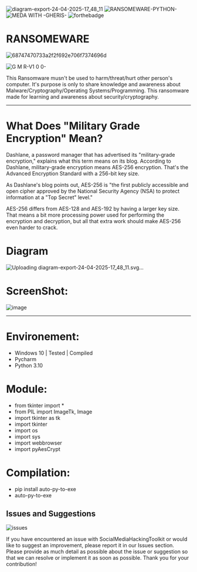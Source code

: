 ![diagram-export-24-04-2025-17_48_11](https://github.com/user-attachments/assets/438fad08-df20-4b29-bba4-d9299ae8fb32) ![RANSOMEWARE-PYTHON-](https://github.com/Gheris-579/RANSOMEWARE/assets/103877241/c6be4698-ec5b-4102-996f-69141bff6764) ![MEDA WITH -GHERIS-](https://github.com/Gheris-579/RANSOMEWARE/assets/103877241/8680eb64-f902-496d-8d48-1b4239340c40) ![forthebadge](https://forthebadge.com/images/badges/made-with-python.svg)    





<h1>RANSOMEWARE</h1>


![68747470733a2f2f692e706f7374696d](https://github.com/user-attachments/assets/58ac1d2a-1004-4b1c-b692-ac0bcec821e3)


 
  ![__G M R__-V1 0 0-](https://github.com/Gheris-579/RANSOMEWARE/assets/103877241/86d8d286-919c-4add-bd9c-8fbbe2bfe84f)

  <p> This Ransomware musn't be used to harm/threat/hurt other person's computer. It's purpose is only to share knowledge and awareness about Malware/Cryptography/Operating Systems/Programming. This ransomware made for learning and awareness about security/cryptography. </p>

<hr/>
<h1>What Does "Military Grade Encryption" Mean?</h1>
<spam>
 Dashlane, a password manager that has advertised its "military-grade encryption," explains what this term means on its blog. According to Dashlane, military-grade encryption means AES-256 encryption. That's the Advanced Encryption Standard with a 256-bit key size.

As Dashlane's blog points out, AES-256 is "the first publicly accessible and open cipher approved by the National Security Agency (NSA) to protect information at a "Top Secret" level."

AES-256 differs from AES-128 and AES-192 by having a larger key size. That means a bit more processing power used for performing the encryption and decryption, but all that extra work should make AES-256 even harder to crack.
</spam>


<h1>Diagram</h1>


![Uploading diagram-export-24-04-2025-17_48_11.svg…]()



<h1>ScreenShot: </h1>

![image](https://github.com/user-attachments/assets/6550949d-41f1-4a5f-9b63-8532dab2e1b8)


  <hr/>
  <h1> Environement:</h1>
  <ul>
    <li>Windows 10 | Tested | Compiled</li>
    <li>Pycharm</li>
    <li>Python 3.10</li>
  </ul>

<h1>Module:</h1>
<ul>
  <li>from tkinter import *</li>
  <li>from PIL import ImageTk, Image</li>
  <li>import tkinter as tk</li>
  <li>import tkinter</li>
  <li>import os</li>
  <li>import sys</li>
  <li>import webbrowser</li>
  <li>import pyAesCrypt</li>
</ul>
<h1>Compilation:</h1>
<ul>
  <li>pip install auto-py-to-exe</li>
  <li>auto-py-to-exe</li>
</ul>


<h2>Issues and Suggestions</h2>


![issues](https://github.com/user-attachments/assets/47ebc8b1-f5e5-4402-8887-1027a114c5ff)

 <p>If you have encountered an issue with SocialMediaHackingToolkit or would like to suggest an improvement, please report it in our Issues section.
Please provide as much detail as possible about the issue or suggestion so that we can resolve or implement it as soon as possible.
Thank you for your contribution!</p>

